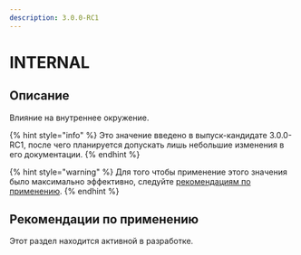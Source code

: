 ```yaml
---
description: 3.0.0-RC1
---
```


# INTERNAL

## Описание <a href="#description" id="description"></a>

Влияние на внутреннее окружение.

{% hint style="info" %}
Это значение введено в выпуск-кандидате 3.0.0-RC1, после чего планируется допускать лишь небольшие изменения в его документации.
{% endhint %}

{% hint style="warning" %}
Для того чтобы применение этого значения было максимально эффективно, следуйте [рекомендациям по применению](internal.md#rekomendacii-po-primeneniyu).
{% endhint %}

## Рекомендации по применению <a href="#recommendations" id="recommendations"></a>

Этот раздел находится активной в разработке.
